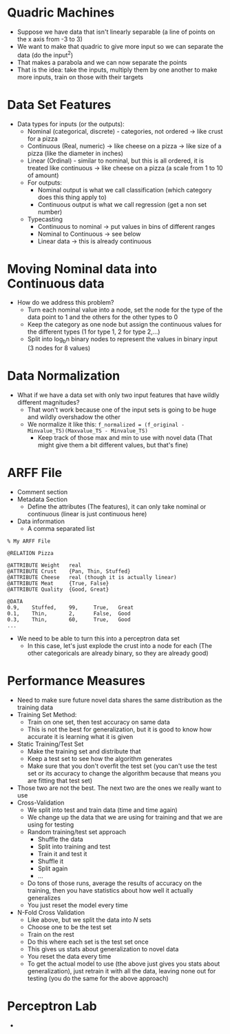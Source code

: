 # Quadric Machines

- Suppose we have data that isn't linearly separable (a line of points on the x axis from -3 to 3)
- We want to make that quadric to give more input so we can separate the data (do the input<sup>2</sup>)
- That makes a parabola and we can now separate the points 
- That is the idea: take the inputs, multiply them by one another to make more inputs, train on those with their targets

# Data Set Features

- Data types for inputs (or the outputs):
    - Nominal (categorical, discrete) - categories, not ordered -> like crust for a pizza
    - Continuous (Real, numeric) -> like cheese on a pizza -> like size of a pizza (like the diameter in inches)
    - Linear (Ordinal) - similar to nominal, but this is all ordered, it is treated like continuous -> like cheese on a pizza (a scale from 1 to 10 of amount)
    - For outputs:
        - Nominal output is what we call classification (which category does this thing apply to)
        - Continuous output is what we call regression (get a non set number)
    - Typecasting
        - Continuous to nominal -> put values in bins of different ranges
        - Nominal to Continuous -> see below
        - Linear data -> this is already continuous


# Moving Nominal data into Continuous data

- How do we address this problem?
    - Turn each nominal value into a node, set the node for the type of the data point to 1 and the others for the other types to 0
    - Keep the category as one node but assign the continuous values for the different types (1 for type 1, 2 for type 2,...)
    - Split into log<sub>b</sub>n binary nodes to represent the values in binary input (3 nodes for 8 values)

# Data Normalization

- What if we have a data set with only two input features that have wildly different magnitudes?
    - That won't work because one of the input sets is going to be huge and wildly overshadow the other
    - We normalize it like this: `f_normalized = (f_original - Minvalue_TS)(Maxvalue_TS - Minvalue_TS)`
        - Keep track of those max and min to use with novel data (That might give them a bit different values, but that's fine)

# ARFF File

- Comment section
- Metadata Section
    - Define the attributes (The features), it can only take nominal or continuous (linear is just continuous here)
- Data information
    - A comma separated list

```
% My ARFF File

@RELATION Pizza

@ATTRIBUTE Weight   real
@ATTRIBUTE Crust    {Pan, Thin, Stuffed}
@ATTRIBUTE Cheese   real (though it is actually linear)
@ATTRIBUTE Meat     {True, False}
@ATTRIBUTE Quality  {Good, Great}

@DATA
0.9,    Stuffed,    99,     True,   Great
0.1,    Thin,       2,      False,  Good
0.3,    Thin,       60,     True,   Good
...
```

- We need to be able to turn this into a perceptron data set
    - In this case, let's just explode the crust into a node for each (The other categoricals are already binary, so they are already good)

# Performance Measures

- Need to make sure future novel data shares the same distribution as the training data
- Training Set Method: 
    - Train on one set, then test accuracy on same data
    - This is not the best for generalization, but it is good to know how accurate it is learning what it is given
- Static Training/Test Set
    - Make the training set and distribute that
    - Keep a test set to see how the algorithm generates
    - Make sure that you don't overfit the test set (you can't use the test set or its accuracy to change the algorithm because that means you are fitting that test set)
- Those two are not the best. The next two are the ones we really want to use
- Cross-Validation
    - We split into test and train data (time and time again)
    - We change up the data that we are using for training and that we are using for testing
    - Random training/test set approach
        - Shuffle the data
        - Split into training and test
        - Train it and test it
        - Shuffle it
        - Split again
        - ...
    - Do tons of those runs, average the results of accuracy on the training, then you have statistics about how well it actually generalizes
    - You just reset the model every time
- N-Fold Cross Validation
    - Like above, but we split the data into <i>N</i> sets
    - Choose one to be the test set
    - Train on the rest
    - Do this where each set is the test set once
    - This gives us stats about generalization to novel data
    - You reset the data every time
    - To get the actual model to use (the above just gives you stats about generalization), just retrain it with all the data, leaving none out for testing (you do the same for the above approach)

# Perceptron Lab

- 
